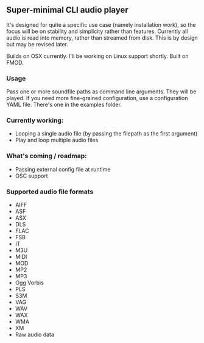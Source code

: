 ## Super-minimal CLI audio player

It's designed for quite a specific use case (namely installation work), so the focus will be on stability and simplicity rather than features.
Currently all audio is read into memory, rather than streamed from disk. This is by design but may be revised later.

Builds on OSX currently. I'll be working on Linux support shortly. Built on FMOD.

### Usage
Pass one or more soundfile paths as command line arguments. They will be played.
If you need more fine-grained configuration, use a configuration YAML file. There's one in the examples folder.

### Currently working:
+ Looping a single audio file (by passing the filepath as the first argument)
+ Play and loop multiple audio files

### What's coming / roadmap:
+ Passing external config file at runtime
+ OSC support

### Supported audio file formats
+ AIFF
+ ASF
+ ASX
+ DLS
+ FLAC
+ FSB
+ IT
+ M3U
+ MIDI
+ MOD
+ MP2
+ MP3
+ Ogg Vorbis
+ PLS
+ S3M
+ VAG
+ WAV
+ WAX
+ WMA
+ XM
+ Raw audio data